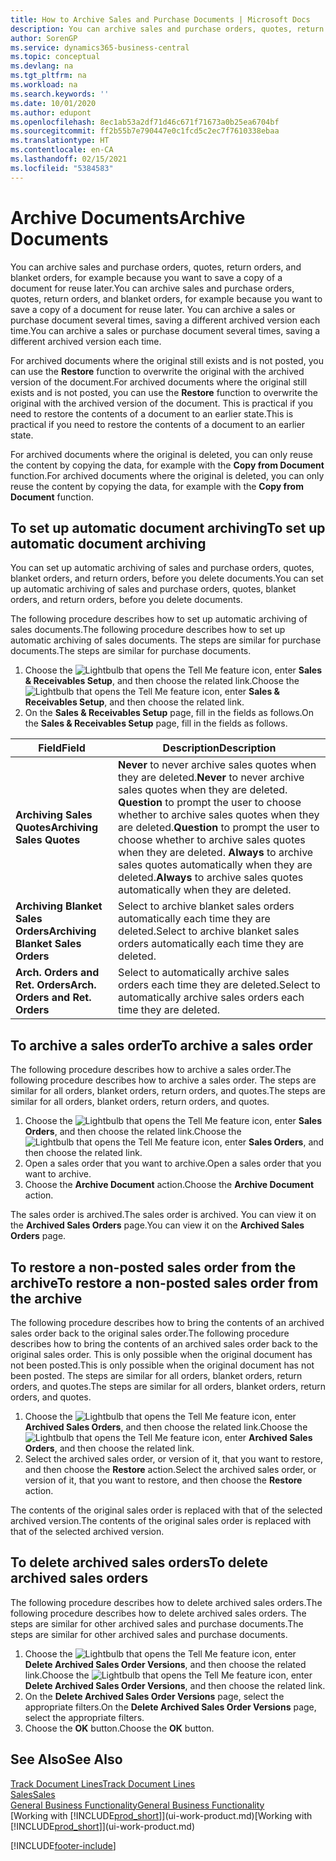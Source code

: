 ```yaml
---
title: How to Archive Sales and Purchase Documents | Microsoft Docs
description: You can archive sales and purchase orders, quotes, return orders, and blanket orders, and you can use the archived document to recreate the document that it was archived from.
author: SorenGP
ms.service: dynamics365-business-central
ms.topic: conceptual
ms.devlang: na
ms.tgt_pltfrm: na
ms.workload: na
ms.search.keywords: ''
ms.date: 10/01/2020
ms.author: edupont
ms.openlocfilehash: 8ec1ab53a2df71d46c671f71673a0b25ea6704bf
ms.sourcegitcommit: ff2b55b7e790447e0c1fcd5c2ec7f7610338ebaa
ms.translationtype: HT
ms.contentlocale: en-CA
ms.lasthandoff: 02/15/2021
ms.locfileid: "5384583"
---
```

# <a name="archive-documents"></a><span data-ttu-id="ca343-103">Archive Documents</span><span class="sxs-lookup"><span data-stu-id="ca343-103">Archive Documents</span></span>
<span data-ttu-id="ca343-104">You can archive sales and purchase orders, quotes, return orders, and blanket orders, for example because you want to save a copy of a document for reuse later.</span><span class="sxs-lookup"><span data-stu-id="ca343-104">You can archive sales and purchase orders, quotes, return orders, and blanket orders, for example because you want to save a copy of a document for reuse later.</span></span> <span data-ttu-id="ca343-105">You can archive a sales or purchase document several times, saving a different archived version each time.</span><span class="sxs-lookup"><span data-stu-id="ca343-105">You can archive a sales or purchase document several times, saving a different archived version each time.</span></span>

<span data-ttu-id="ca343-106">For archived documents where the original still exists and is not posted, you can use the **Restore** function to overwrite the original with the archived version of the document.</span><span class="sxs-lookup"><span data-stu-id="ca343-106">For archived documents where the original still exists and is not posted, you can use the **Restore** function to overwrite the original with the archived version of the document.</span></span> <span data-ttu-id="ca343-107">This is practical if you need to restore the contents of a document to an earlier state.</span><span class="sxs-lookup"><span data-stu-id="ca343-107">This is practical if you need to restore the contents of a document to an earlier state.</span></span>

<span data-ttu-id="ca343-108">For archived documents where the original is deleted, you can only reuse the content by copying the data, for example with the **Copy from Document** function.</span><span class="sxs-lookup"><span data-stu-id="ca343-108">For archived documents where the original is deleted, you can only reuse the content by copying the data, for example with the **Copy from Document** function.</span></span>   

## <a name="to-set-up-automatic-document-archiving"></a><span data-ttu-id="ca343-109">To set up automatic document archiving</span><span class="sxs-lookup"><span data-stu-id="ca343-109">To set up automatic document archiving</span></span>  
<span data-ttu-id="ca343-110">You can set up automatic archiving of sales and purchase orders, quotes, blanket orders, and return orders, before you delete documents.</span><span class="sxs-lookup"><span data-stu-id="ca343-110">You can set up automatic archiving of sales and purchase orders, quotes, blanket orders, and return orders, before you delete documents.</span></span>

<span data-ttu-id="ca343-111">The following procedure describes how to set up automatic archiving of sales documents.</span><span class="sxs-lookup"><span data-stu-id="ca343-111">The following procedure describes how to set up automatic archiving of sales documents.</span></span> <span data-ttu-id="ca343-112">The steps are similar for purchase documents.</span><span class="sxs-lookup"><span data-stu-id="ca343-112">The steps are similar for purchase documents.</span></span>
1.  <span data-ttu-id="ca343-113">Choose the ![Lightbulb that opens the Tell Me feature](media/ui-search/search_small.png "Tell me what you want to do") icon, enter **Sales & Receivables Setup**, and then choose the related link.</span><span class="sxs-lookup"><span data-stu-id="ca343-113">Choose the ![Lightbulb that opens the Tell Me feature](media/ui-search/search_small.png "Tell me what you want to do") icon, enter **Sales & Receivables Setup**, and then choose the related link.</span></span>
2. <span data-ttu-id="ca343-114">On the **Sales & Receivables Setup** page, fill in the fields as follows.</span><span class="sxs-lookup"><span data-stu-id="ca343-114">On the **Sales & Receivables Setup** page, fill in the fields as follows.</span></span>

|<span data-ttu-id="ca343-115">Field</span><span class="sxs-lookup"><span data-stu-id="ca343-115">Field</span></span>|<span data-ttu-id="ca343-116">Description</span><span class="sxs-lookup"><span data-stu-id="ca343-116">Description</span></span>|
|-----|-----------|
|<span data-ttu-id="ca343-117">**Archiving Sales Quotes**</span><span class="sxs-lookup"><span data-stu-id="ca343-117">**Archiving Sales Quotes**</span></span>|<span data-ttu-id="ca343-118">**Never** to never archive sales quotes when they are deleted.</span><span class="sxs-lookup"><span data-stu-id="ca343-118">**Never** to never archive sales quotes when they are deleted.</span></span> <span data-ttu-id="ca343-119">**Question** to prompt the user to choose whether to archive sales quotes when they are deleted.</span><span class="sxs-lookup"><span data-stu-id="ca343-119">**Question** to prompt the user to choose whether to archive sales quotes when they are deleted.</span></span> <span data-ttu-id="ca343-120">**Always** to archive sales quotes automatically when they are deleted.</span><span class="sxs-lookup"><span data-stu-id="ca343-120">**Always** to archive sales quotes automatically when they are deleted.</span></span>|
|<span data-ttu-id="ca343-121">**Archiving Blanket Sales Orders**</span><span class="sxs-lookup"><span data-stu-id="ca343-121">**Archiving Blanket Sales Orders**</span></span>|<span data-ttu-id="ca343-122">Select to archive blanket sales orders automatically each time they are deleted.</span><span class="sxs-lookup"><span data-stu-id="ca343-122">Select to archive blanket sales orders automatically each time they are deleted.</span></span>|
|<span data-ttu-id="ca343-123">**Arch. Orders and Ret. Orders**</span><span class="sxs-lookup"><span data-stu-id="ca343-123">**Arch. Orders and Ret. Orders**</span></span>|<span data-ttu-id="ca343-124">Select to automatically archive sales orders each time they are deleted.</span><span class="sxs-lookup"><span data-stu-id="ca343-124">Select to automatically archive sales orders each time they are deleted.</span></span>|

## <a name="to-archive-a-sales-order"></a><span data-ttu-id="ca343-125">To archive a sales order</span><span class="sxs-lookup"><span data-stu-id="ca343-125">To archive a sales order</span></span>
<span data-ttu-id="ca343-126">The following procedure describes how to archive a sales order.</span><span class="sxs-lookup"><span data-stu-id="ca343-126">The following procedure describes how to archive a sales order.</span></span> <span data-ttu-id="ca343-127">The steps are similar for all orders, blanket orders, return orders, and quotes.</span><span class="sxs-lookup"><span data-stu-id="ca343-127">The steps are similar for all orders, blanket orders, return orders, and quotes.</span></span>

1.  <span data-ttu-id="ca343-128">Choose the ![Lightbulb that opens the Tell Me feature](media/ui-search/search_small.png "Tell me what you want to do") icon, enter **Sales Orders**, and then choose the related link.</span><span class="sxs-lookup"><span data-stu-id="ca343-128">Choose the ![Lightbulb that opens the Tell Me feature](media/ui-search/search_small.png "Tell me what you want to do") icon, enter **Sales Orders**, and then choose the related link.</span></span>  
2.  <span data-ttu-id="ca343-129">Open a sales order that you want to archive.</span><span class="sxs-lookup"><span data-stu-id="ca343-129">Open a sales order that you want to archive.</span></span>  
3.  <span data-ttu-id="ca343-130">Choose the **Archive Document** action.</span><span class="sxs-lookup"><span data-stu-id="ca343-130">Choose the **Archive Document** action.</span></span>

<span data-ttu-id="ca343-131">The sales order is archived.</span><span class="sxs-lookup"><span data-stu-id="ca343-131">The sales order is archived.</span></span> <span data-ttu-id="ca343-132">You can view it on the **Archived Sales Orders** page.</span><span class="sxs-lookup"><span data-stu-id="ca343-132">You can view it on the **Archived Sales Orders** page.</span></span>

## <a name="to-restore-a-non-posted-sales-order-from-the-archive"></a><span data-ttu-id="ca343-133">To restore a non-posted sales order from the archive</span><span class="sxs-lookup"><span data-stu-id="ca343-133">To restore a non-posted sales order from the archive</span></span>
<span data-ttu-id="ca343-134">The following procedure describes how to bring the contents of an archived sales order back to the original sales order.</span><span class="sxs-lookup"><span data-stu-id="ca343-134">The following procedure describes how to bring the contents of an archived sales order back to the original sales order.</span></span> <span data-ttu-id="ca343-135">This is only possible when the original document has not been posted.</span><span class="sxs-lookup"><span data-stu-id="ca343-135">This is only possible when the original document has not been posted.</span></span> <span data-ttu-id="ca343-136">The steps are similar for all orders, blanket orders, return orders, and quotes.</span><span class="sxs-lookup"><span data-stu-id="ca343-136">The steps are similar for all orders, blanket orders, return orders, and quotes.</span></span>

1. <span data-ttu-id="ca343-137">Choose the ![Lightbulb that opens the Tell Me feature](media/ui-search/search_small.png "Tell me what you want to do") icon, enter **Archived Sales Orders**, and then choose the related link.</span><span class="sxs-lookup"><span data-stu-id="ca343-137">Choose the ![Lightbulb that opens the Tell Me feature](media/ui-search/search_small.png "Tell me what you want to do") icon, enter **Archived Sales Orders**, and then choose the related link.</span></span>
2. <span data-ttu-id="ca343-138">Select the archived sales order, or version of it, that you want to restore, and then choose the **Restore** action.</span><span class="sxs-lookup"><span data-stu-id="ca343-138">Select the archived sales order, or version of it, that you want to restore, and then choose the **Restore** action.</span></span>  

<span data-ttu-id="ca343-139">The contents of the original sales order is replaced with that of the selected archived version.</span><span class="sxs-lookup"><span data-stu-id="ca343-139">The contents of the original sales order is replaced with that of the selected archived version.</span></span>

## <a name="to-delete-archived-sales-orders"></a><span data-ttu-id="ca343-140">To delete archived sales orders</span><span class="sxs-lookup"><span data-stu-id="ca343-140">To delete archived sales orders</span></span>
<span data-ttu-id="ca343-141">The following procedure describes how to delete archived sales orders.</span><span class="sxs-lookup"><span data-stu-id="ca343-141">The following procedure describes how to delete archived sales orders.</span></span> <span data-ttu-id="ca343-142">The steps are similar for other archived sales and purchase documents.</span><span class="sxs-lookup"><span data-stu-id="ca343-142">The steps are similar for other archived sales and purchase documents.</span></span>

1.  <span data-ttu-id="ca343-143">Choose the ![Lightbulb that opens the Tell Me feature](media/ui-search/search_small.png "Tell me what you want to do") icon, enter **Delete Archived Sales Order Versions**, and then choose the related link.</span><span class="sxs-lookup"><span data-stu-id="ca343-143">Choose the ![Lightbulb that opens the Tell Me feature](media/ui-search/search_small.png "Tell me what you want to do") icon, enter **Delete Archived Sales Order Versions**, and then choose the related link.</span></span>  
2.  <span data-ttu-id="ca343-144">On the **Delete Archived Sales Order Versions** page, select the appropriate filters.</span><span class="sxs-lookup"><span data-stu-id="ca343-144">On the **Delete Archived Sales Order Versions** page, select the appropriate filters.</span></span>  
3.  <span data-ttu-id="ca343-145">Choose the **OK** button.</span><span class="sxs-lookup"><span data-stu-id="ca343-145">Choose the **OK** button.</span></span>

## <a name="see-also"></a><span data-ttu-id="ca343-146">See Also</span><span class="sxs-lookup"><span data-stu-id="ca343-146">See Also</span></span>
[<span data-ttu-id="ca343-147">Track Document Lines</span><span class="sxs-lookup"><span data-stu-id="ca343-147">Track Document Lines</span></span>](across-how-to-track-document-lines.md)  
[<span data-ttu-id="ca343-148">Sales</span><span class="sxs-lookup"><span data-stu-id="ca343-148">Sales</span></span>](sales-manage-sales.md)  
[<span data-ttu-id="ca343-149">General Business Functionality</span><span class="sxs-lookup"><span data-stu-id="ca343-149">General Business Functionality</span></span>](ui-across-business-areas.md)  
<span data-ttu-id="ca343-150">[Working with [!INCLUDE[prod_short](includes/prod_short.md)]](ui-work-product.md)</span><span class="sxs-lookup"><span data-stu-id="ca343-150">[Working with [!INCLUDE[prod_short](includes/prod_short.md)]](ui-work-product.md)</span></span>


[!INCLUDE[footer-include](includes/footer-banner.md)]